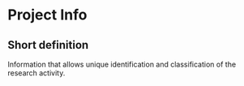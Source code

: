 # Project Info
## Short definition
Information that allows unique identification and classification of the research activity.
